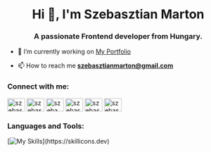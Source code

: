 <h1 align="center">Hi 👋, I'm Szebasztian Marton</h1>
<h3 align="center">A passionate Frontend developer from Hungary.</h3>

- 🔭 I’m currently working on [My Portfolio ](https://github.com/szebasztianmarton/szebasztianmarton.io)

- 📫 How to reach me **szebasztianmarton@gmail.com**

<h3 align="left">Connect with me:</h3>
<p align="left">
<a href="https://codepen.io/szebasztianho" target="blank"><img align="center" src="https://raw.githubusercontent.com/rahuldkjain/github-profile-readme-generator/master/src/images/icons/Social/codepen.svg" alt="szebasztianho" height="30" width="40" /></a>
<a href="https://dev.to/szebasztianmarton" target="blank"><img align="center" src="https://raw.githubusercontent.com/rahuldkjain/github-profile-readme-generator/master/src/images/icons/Social/devto.svg" alt="szebasztianmarton" height="30" width="40" /></a>
<a href="https://twitter.com/szebamarton" target="blank"><img align="center" src="https://raw.githubusercontent.com/rahuldkjain/github-profile-readme-generator/master/src/images/icons/Social/twitter.svg" alt="szebamarton" height="30" width="40" /></a>
<a href="https://stackoverflow.com/users/szebasztianmarton" target="blank"><img align="center" src="https://raw.githubusercontent.com/rahuldkjain/github-profile-readme-generator/master/src/images/icons/Social/stack-overflow.svg" alt="szebasztianmarton" height="30" width="40" /></a>
<a href="https://codesandbox.com/szebasztianmarton" target="blank"><img align="center" src="https://raw.githubusercontent.com/rahuldkjain/github-profile-readme-generator/master/src/images/icons/Social/codesandbox.svg" alt="szebasztianmarton" height="30" width="40" /></a>
<a href="https://instagram.com/szebamarton" target="blank"><img align="center" src="https://raw.githubusercontent.com/rahuldkjain/github-profile-readme-generator/master/src/images/icons/Social/instagram.svg" alt="szebasztianmarton" height="30" width="40" /></a>
</p>

<h3 align="left">Languages and Tools:</h3>

[![My Skills](https://skillicons.dev/icons?i=html,css,js,ts,react,py,vscode,)](https://skillicons.dev)
